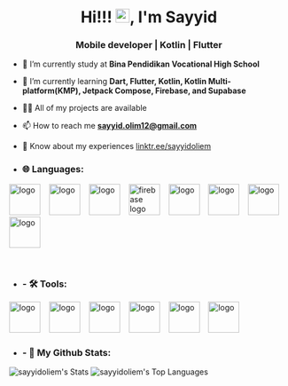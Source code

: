 <h1 align="center">Hi!!! <img src="https://media.giphy.com/media/hvRJCLFzcasrR4ia7z/giphy.gif" width="25px">, I'm Sayyid</h1>
<h3 align="center">Mobile developer | Kotlin | Flutter</h3>

- 🔭 I’m currently study at **Bina Pendidikan Vocational High School**

- 🌱 I’m currently learning **Dart, Flutter, Kotlin, Kotlin Multi-platform(KMP), Jetpack Compose, Firebase, and Supabase**

- 👨‍💻 All of my projects are available 

- 📫 How to reach me **sayyid.olim12@gmail.com**

- 📄 Know about my experiences [linktr.ee/sayyidoliem](https://linktr.ee/sayyidoliem)

- <h3 align="left">🌐 Languages: </h3>
<p align="left"> 
  <img src="https://skillicons.dev/icons?i=kotlin" height="56" alt="logo"  />
  <img width="8" />
  <img src="https://skillicons.dev/icons?i=dart" height="56" alt="logo"  />
  <img width="8" />
  <img src="https://skillicons.dev/icons?i=flutter" height="56" alt="logo"  />
  <img width="8" />
  <img src="https://skillicons.dev/icons?i=css" height="56" alt="firebase logo"  />
  <img width="8" />
  <img src="https://skillicons.dev/icons?i=html" height="56" alt="logo"  />
  <img width="8" />
  <img src="https://skillicons.dev/icons?i=mysql" height="56" alt="logo"  />
  <img width="8" />
    <img src="https://skillicons.dev/icons?i=firebase" height="56" alt="logo"  />
  <img width="8" />
  <img src="https://skillicons.dev/icons?i=supabase" height="56" alt="logo"  />
</p>
<br>

- <h3 align="left">- 🛠 Tools: </h3>
<p align="left"> 
  <img src="https://skillicons.dev/icons?i=github" height="56" alt="logo"  />
  <img width="8" />
  <img src="https://skillicons.dev/icons?i=vscode" height="56" alt="logo"  />
  <img width="8" />
  <img src="https://skillicons.dev/icons?i=androidstudio" height="56" alt="logo"  />
  <img width="8" />
  <img src="https://skillicons.dev/icons?i=apple" height="56" alt="logo"  />
  <img width="8" />
  <img src="https://skillicons.dev/icons?i=windows" height="56" alt="logo"  />
  <img width="8" />
  <img src="https://encrypted-tbn0.gstatic.com/images?q=tbn:ANd9GcT1L2VtOje6mV3kDT7FIu1SGEH8pRqg7RySdMdSocjjEOzSc9zWKjl3kEipPZcnj4qwUNk&usqp=CAU" height="56" alt="logo"  />
</p>


- <h3 align="left">- 🚀  My Github Stats: </h3>
![sayyidoliem's Stats](https://github-readme-stats.vercel.app/api?username=sayyidoliem&theme=vue-dark&show_icons=true&hide_border=true&count_private=true)
![sayyidoliem's Top Languages](https://github-readme-stats.vercel.app/api/top-langs/?username=sayyidoliem&theme=vue-dark&show_icons=true&hide_border=true&layout=compact)
